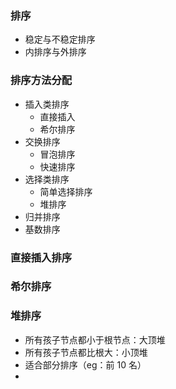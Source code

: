 ### 排序

- 稳定与不稳定排序
- 内排序与外排序

### 排序方法分配

- 插入类排序
  - 直接插入
  - 希尔排序
- 交换排序
  - 冒泡排序
  - 快速排序
- 选择类排序
  - 简单选择排序
  - 堆排序
- 归并排序
- 基数排序



### 直接插入排序

### 希尔排序

### 堆排序

- 所有孩子节点都小于根节点：大顶堆
- 所有孩子节点都比根大：小顶堆
- 适合部分排序（eg：前 10 名）
- 
